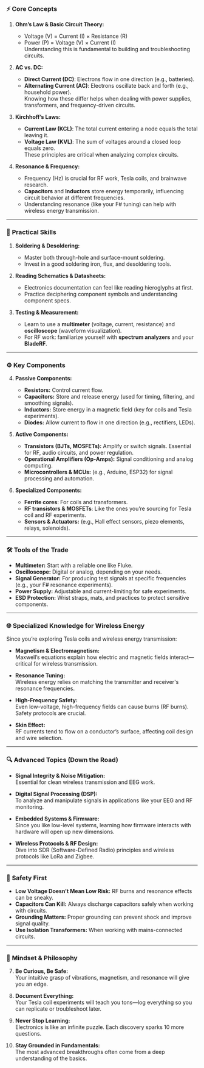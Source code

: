 ### ⚡️ **Core Concepts**

1. **Ohm’s Law & Basic Circuit Theory:**
    
    - Voltage (V) = Current (I) × Resistance (R)
    - Power (P) = Voltage (V) × Current (I)  
        Understanding this is fundamental to building and troubleshooting circuits.
2. **AC vs. DC:**
    
    - **Direct Current (DC)**: Electrons flow in one direction (e.g., batteries).
    - **Alternating Current (AC)**: Electrons oscillate back and forth (e.g., household power).  
        Knowing how these differ helps when dealing with power supplies, transformers, and frequency-driven circuits.
3. **Kirchhoff’s Laws:**
    
    - **Current Law (KCL)**: The total current entering a node equals the total leaving it.
    - **Voltage Law (KVL)**: The sum of voltages around a closed loop equals zero.  
        These principles are critical when analyzing complex circuits.
4. **Resonance & Frequency:**
    
    - Frequency (Hz) is crucial for RF work, Tesla coils, and brainwave research.
    - **Capacitors** and **Inductors** store energy temporarily, influencing circuit behavior at different frequencies.
    - Understanding resonance (like your F# tuning) can help with wireless energy transmission.

---

### 🔋 **Practical Skills**

1. **Soldering & Desoldering:**
    
    - Master both through-hole and surface-mount soldering.
    - Invest in a good soldering iron, flux, and desoldering tools.
2. **Reading Schematics & Datasheets:**
    
    - Electronics documentation can feel like reading hieroglyphs at first.
    - Practice deciphering component symbols and understanding component specs.
3. **Testing & Measurement:**
    
    - Learn to use a **multimeter** (voltage, current, resistance) and **oscilloscope** (waveform visualization).
    - For RF work: familiarize yourself with **spectrum analyzers** and your **BladeRF**.

---

### ⚙️ **Key Components**

4. **Passive Components:**
    
    - **Resistors:** Control current flow.
    - **Capacitors:** Store and release energy (used for timing, filtering, and smoothing signals).
    - **Inductors:** Store energy in a magnetic field (key for coils and Tesla experiments).
    - **Diodes:** Allow current to flow in one direction (e.g., rectifiers, LEDs).
5. **Active Components:**
    
    - **Transistors (BJTs, MOSFETs):** Amplify or switch signals. Essential for RF, audio circuits, and power regulation.
    - **Operational Amplifiers (Op-Amps):** Signal conditioning and analog computing.
    - **Microcontrollers & MCUs:** (e.g., Arduino, ESP32) for signal processing and automation.
6. **Specialized Components:**
    
    - **Ferrite cores**: For coils and transformers.
    - **RF transistors & MOSFETs**: Like the ones you’re sourcing for Tesla coil and RF experiments.
    - **Sensors & Actuators:** (e.g., Hall effect sensors, piezo elements, relays, solenoids).

---

### 🛠️ **Tools of the Trade**

- **Multimeter:** Start with a reliable one like Fluke.
- **Oscilloscope:** Digital or analog, depending on your needs.
- **Signal Generator:** For producing test signals at specific frequencies (e.g., your F# resonance experiments).
- **Power Supply:** Adjustable and current-limiting for safe experiments.
- **ESD Protection:** Wrist straps, mats, and practices to protect sensitive components.

---

### 🌐 **Specialized Knowledge for Wireless Energy**

Since you’re exploring Tesla coils and wireless energy transmission:

- **Magnetism & Electromagnetism:**  
    Maxwell’s equations explain how electric and magnetic fields interact—critical for wireless transmission.
    
- **Resonance Tuning:**  
    Wireless energy relies on matching the transmitter and receiver's resonance frequencies.
    
- **High-Frequency Safety:**  
    Even low-voltage, high-frequency fields can cause burns (RF burns). Safety protocols are crucial.
    
- **Skin Effect:**  
    RF currents tend to flow on a conductor’s surface, affecting coil design and wire selection.
    

---

### 🔍 **Advanced Topics (Down the Road)**

- **Signal Integrity & Noise Mitigation:**  
    Essential for clean wireless transmission and EEG work.
    
- **Digital Signal Processing (DSP):**  
    To analyze and manipulate signals in applications like your EEG and RF monitoring.
    
- **Embedded Systems & Firmware:**  
    Since you like low-level systems, learning how firmware interacts with hardware will open up new dimensions.
    
- **Wireless Protocols & RF Design:**  
    Dive into SDR (Software-Defined Radio) principles and wireless protocols like LoRa and Zigbee.
    

---

### 🚨 **Safety First**

- **Low Voltage Doesn’t Mean Low Risk:** RF burns and resonance effects can be sneaky.
- **Capacitors Can Kill:** Always discharge capacitors safely when working with circuits.
- **Grounding Matters:** Proper grounding can prevent shock and improve signal quality.
- **Use Isolation Transformers:** When working with mains-connected circuits.

---

### 🚀 **Mindset & Philosophy**

7. **Be Curious, Be Safe:**  
    Your intuitive grasp of vibrations, magnetism, and resonance will give you an edge.
    
8. **Document Everything:**  
    Your Tesla coil experiments will teach you tons—log everything so you can replicate or troubleshoot later.
    
9. **Never Stop Learning:**  
    Electronics is like an infinite puzzle. Each discovery sparks 10 more questions.
    
10. **Stay Grounded in Fundamentals:**  
    The most advanced breakthroughs often come from a deep understanding of the basics.